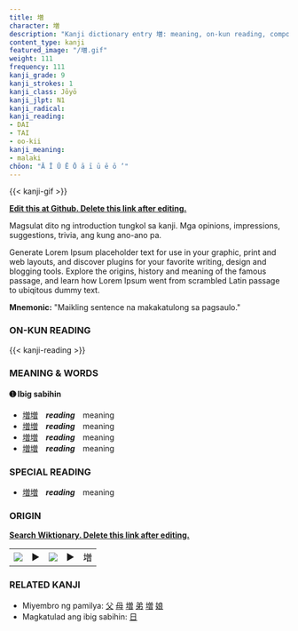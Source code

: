 ```yaml
---
title: 増
character: 増
description: "Kanji dictionary entry 増: meaning, on-kun reading, compounds, origin, related kanji"
content_type: kanji
featured_image: "/増.gif"
weight: 111
frequency: 111
kanji_grade: 9
kanji_strokes: 1
kanji_class: Jōyō
kanji_jlpt: N1
kanji_radical: 
kanji_reading: 
- DAI
- TAI
- oo-kii
kanji_meaning:
- malaki
chōon: "Ā Ī Ū Ē Ō ā ī ū ē ō ’"
---
```

[//]: # (Don't edit the line below. Kanji animated GIF code is automatically generated.)
{{< kanji-gif >}}

[//]: # (Edit below this line.)

**[Edit this at Github. Delete this link after editing.](https://github.com/tim0g/tim/tree/main/content/kanji/増/index.md)**

Magsulat dito ng introduction tungkol sa kanji. Mga opinions, impressions, suggestions, trivia, ang kung ano-ano pa.

Generate Lorem Ipsum placeholder text for use in your graphic, print and web layouts, and discover plugins for your favorite writing, design and blogging tools. Explore the origins, history and meaning of the famous passage, and learn how Lorem Ipsum went from scrambled Latin passage to ubiqitous dummy text.
 
**Mnemonic:** "Maikling sentence na makakatulong sa pagsaulo."

### ON-KUN READING

[//]: # (Don't edit the line below. ON-KUN READING code is automatically generated.)
{{< kanji-reading >}}

### MEANING & WORDS

#### ➊ **Ibig sabihin**
  - [増](../増)[増](../増)　***reading***　meaning
  - [増](../増)[増](../増)　***reading***　meaning
  - [増](../増)[増](../増)　***reading***　meaning
  - [増](../増)[増](../増)　***reading***　meaning

### SPECIAL READING
  - [増](../増)[増](../増)　***reading***　meaning

### ORIGIN

**[Search Wiktionary. Delete this link after editing.](https://wiktionary.org/wiki/増)**
<table class="kanji-table"><tr><td>
<img src="60px-増-bronze.svg.png">
</td><td>▶</td><td>
<img src="60px-増-oracle.svg.png">
</td><td>▶</td>
<td class="kanji-origin">増</td>
</tr></table>

### RELATED KANJI
- Miyembro ng pamilya: [父](../父) [母](../母) [増](../増) [弟](../弟) [増](../増) [娘](../娘)
- Magkatulad ang ibig sabihin: [日](../日)
